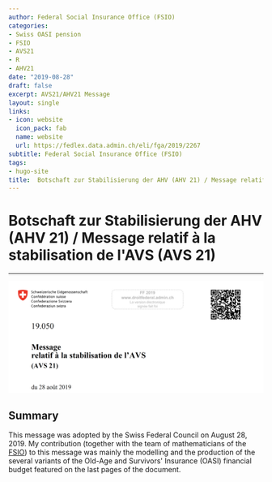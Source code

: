 ```yaml
---
author: Federal Social Insurance Office (FSIO)
categories:
- Swiss OASI pension
- FSIO
- AVS21
- R
- AHV21
date: "2019-08-28"
draft: false
excerpt: AVS21/AHV21 Message
layout: single
links:
- icon: website
  icon_pack: fab
  name: website
  url: https://fedlex.data.admin.ch/eli/fga/2019/2267
subtitle: Federal Social Insurance Office (FSIO)
tags:
- hugo-site
title:  Botschaft zur Stabilisierung der AHV (AHV 21) / Message relatif à la stabilisation de l'AVS (AVS 21)
---
```

# Botschaft zur Stabilisierung der AHV (AHV 21) / Message relatif à la stabilisation de l'AVS (AVS 21)
---

![Message](./featured-hex.png)

## Summary
This message was adopted by the Swiss Federal Council on August 28, 2019. My contribution (together with the team of mathematicians of the [FSIO](https://www.bsv.admin.ch/bsv/en/home.html)) to this message was mainly the modelling and the production of the several variants of the Old-Age and Survivors' Insurance (OASI) financial budget featured on the last pages of the document.
